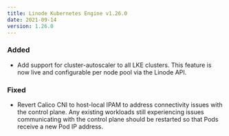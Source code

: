 ```yaml
---
title: Linode Kubernetes Engine v1.26.0
date: 2021-09-14
version: 1.26.0
---
```


### Added

- Add support for cluster-autoscaler to all LKE clusters. This feature is now live and configurable per node pool via the Linode API.

### Fixed

- Revert Calico CNI to host-local IPAM to address connectivity issues with the control plane. Any existing workloads still experiencing issues communicating with the control plane should be restarted so that Pods receive a new Pod IP address.